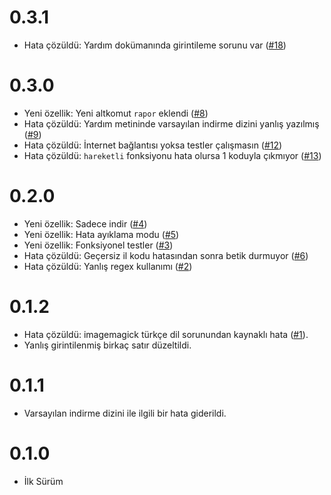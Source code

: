# 0.3.1
  - Hata çözüldü: Yardım dokümanında girintileme sorunu var
	([#18](https://github.com/erenhatirnaz/mgm-radar/issues/18))

# 0.3.0
  - Yeni özellik: Yeni altkomut `rapor` eklendi
	([#8](https://github.com/erenhatirnaz/mgm-radar/issues/8))
  - Hata çözüldü: Yardım metininde varsayılan indirme dizini yanlış
    yazılmış
    ([#9](https://github.com/erenhatirnaz/mgm-radar/issues/9))
  - Hata çözüldü: İnternet bağlantısı yoksa testler çalışmasın
	([#12](https://github.com/erenhatirnaz/mgm-radar/issues/12))
  - Hata çözüldü: `hareketli` fonksiyonu hata olursa 1 koduyla
	çıkmıyor
	([#13](https://github.com/erenhatirnaz/mgm-radar/issues/13))

# 0.2.0
  - Yeni özellik: Sadece indir
  ([#4](https://github.com/erenhatirnaz/mgm-radar/issues/4))
  - Yeni özellik: Hata ayıklama modu
  ([#5](https://github.com/erenhatirnaz/mgm-radar/issues/5))
  - Yeni özellik: Fonksiyonel testler
  ([#3](https://github.com/erenhatirnaz/mgm-radar/issues/3))
  - Hata çözüldü: Geçersiz il kodu hatasından sonra betik durmuyor
  ([#6](https://github.com/erenhatirnaz/mgm-radar/issues/6))
  - Hata çözüldü: Yanlış regex kullanımı
  ([#2](https://github.com/erenhatirnaz/mgm-radar/issues/2))

# 0.1.2
  - Hata çözüldü: imagemagick türkçe dil sorunundan kaynaklı hata
    ([#1](https://github.com/erenhatirnaz/mgm-radar/issues/1)).
  - Yanlış girintilenmiş birkaç satır düzeltildi.

# 0.1.1
  - Varsayılan indirme dizini ile ilgili bir hata giderildi.

# 0.1.0
  - İlk Sürüm
